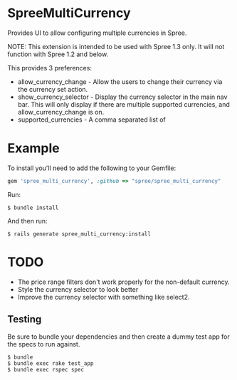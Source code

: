 SpreeMultiCurrency
==================

Provides UI to allow configuring multiple currencies in Spree.

NOTE: This extension is intended to be used with Spree 1.3 only.  It will not function with Spree 1.2 and below.

This provides 3 preferences:

* allow_currency_change - Allow the users to change their currency via the currency set action.
* show_currency_selector - Display the currency selector in the main nav bar.  This will only display if there are multiple supported currencies, and allow_currency_change is on.
* supported_currencies - A comma separated list of 

Example
=======

To install you'll need to add the following to your Gemfile:

```ruby
gem 'spree_multi_currency', :github => "spree/spree_multi_currency"
```


Run:

    $ bundle install


And then run:

    $ rails generate spree_multi_currency:install


TODO
====

* The price range filters don't work properly for the non-default currency.
* Style the currency selector to look better
* Improve the currency selector with something like select2.


Testing
-------

Be sure to bundle your dependencies and then create a dummy test app for the specs to run against.

    $ bundle
    $ bundle exec rake test_app
    $ bundle exec rspec spec
